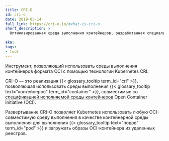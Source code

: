 ```yaml
---
title: CRI-O
id: cri-o
date: 2019-05-14
full_link: https://cri-o.io/#what-is-cri-o
short_description: >
  Оптимизированная среда выполнения контейнеров, разработанная специально для Kubernetes

aka:
tags:
- tool
---
```

Инструмент, позволяющий использовать среды выполнения контейнеров формата OCI с помощью технологии Kubernetes CRI.

<!--more-->

CRI-O — это реализация {{< glossary_tooltip term_id="cri" >}}, позволяющая использовать среды выполнения {{< glossary_tooltip text="контейнеров" term_id="container" >}}, совместимые со [спецификацией исполняемой среды контейнеров](http://www.github.com/opencontainers/runtime-spec) Open Container Initiative (OCI).

Развертывание CRI-O позволяет Kubernetes использовать любую OCI-совместимую среду выполнения в качестве контейнерной среды выполнения для выполнения {{< glossary_tooltip text="подов" term_id="pod" >}} и загружать образы OCI-контейнера из удаленных реестров.
